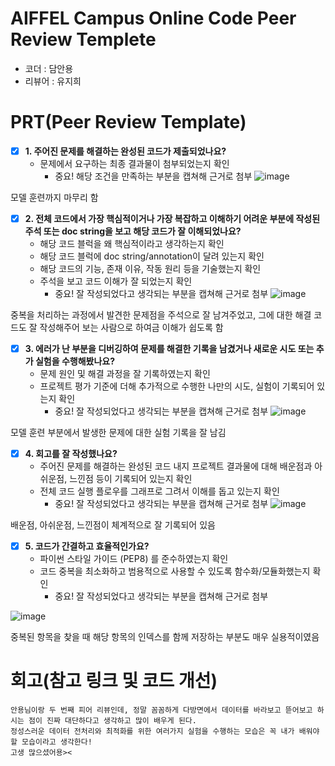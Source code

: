 # AIFFEL Campus Online Code Peer Review Templete
- 코더 : 담안용
- 리뷰어 : 유지희


# PRT(Peer Review Template)
- [X]  **1. 주어진 문제를 해결하는 완성된 코드가 제출되었나요?**
    - 문제에서 요구하는 최종 결과물이 첨부되었는지 확인
        - 중요! 해당 조건을 만족하는 부분을 캡쳐해 근거로 첨부
    ![image](https://github.com/user-attachments/assets/0929b3d6-ab55-4b96-abe6-fdd79e40e2a8)
  
  모델 훈련까지 마무리 함
- [X]  **2. 전체 코드에서 가장 핵심적이거나 가장 복잡하고 이해하기 어려운 부분에 작성된 
주석 또는 doc string을 보고 해당 코드가 잘 이해되었나요?**
    - 해당 코드 블럭을 왜 핵심적이라고 생각하는지 확인
    - 해당 코드 블럭에 doc string/annotation이 달려 있는지 확인
    - 해당 코드의 기능, 존재 이유, 작동 원리 등을 기술했는지 확인
    - 주석을 보고 코드 이해가 잘 되었는지 확인
        - 중요! 잘 작성되었다고 생각되는 부분을 캡쳐해 근거로 첨부
        ![image](https://github.com/user-attachments/assets/897121c4-9549-4c25-8076-c67d98d60ff4)
  
  중복을 처리하는 과정에서 발견한 문제점을 주석으로 잘 남겨주었고, 그에 대한 해결 코드도 잘 작성해주어 보는 사람으로 하여금 이해가 쉽도록 함
- [X]  **3. 에러가 난 부분을 디버깅하여 문제를 해결한 기록을 남겼거나
새로운 시도 또는 추가 실험을 수행해봤나요?**
    - 문제 원인 및 해결 과정을 잘 기록하였는지 확인
    - 프로젝트 평가 기준에 더해 추가적으로 수행한 나만의 시도, 
    실험이 기록되어 있는지 확인
        - 중요! 잘 작성되었다고 생각되는 부분을 캡쳐해 근거로 첨부
        ![image](https://github.com/user-attachments/assets/b67152ee-2b14-4804-ba65-8007d930a436)
  
  모델 훈련 부분에서 발생한 문제에 대한 실험 기록을 잘 남김
- [X]  **4. 회고를 잘 작성했나요?**
    - 주어진 문제를 해결하는 완성된 코드 내지 프로젝트 결과물에 대해
    배운점과 아쉬운점, 느낀점 등이 기록되어 있는지 확인
    - 전체 코드 실행 플로우를 그래프로 그려서 이해를 돕고 있는지 확인
        - 중요! 잘 작성되었다고 생각되는 부분을 캡쳐해 근거로 첨부
        ![image](https://github.com/user-attachments/assets/be77c142-9167-4fdd-8435-60df8abe56d5)
  
  배운점, 아쉬운점, 느낀점이 체계적으로 잘 기록되어 있음
- [X]  **5. 코드가 간결하고 효율적인가요?**
    - 파이썬 스타일 가이드 (PEP8) 를 준수하였는지 확인
    - 코드 중복을 최소화하고 범용적으로 사용할 수 있도록 함수화/모듈화했는지 확인
        - 중요! 잘 작성되었다고 생각되는 부분을 캡쳐해 근거로 첨부

![image](https://github.com/user-attachments/assets/c331d08f-7343-452e-96e6-15c0d3171dd6)
  
  중복된 항목을 찾을 때 해당 항목의 인덱스를 함께 저장하는 부분도 매우 실용적이였음 

# 회고(참고 링크 및 코드 개선)
```
안용님이랑 두 번째 피어 리뷰인데, 정말 꼼꼼하게 다방면에서 데이터를 바라보고 뜯어보고 하시는 점이 진짜 대단하다고 생각하고 많이 배우게 된다.
정성스러운 데이터 전처리와 최적화를 위한 여러가지 실험을 수행하는 모습은 꼭 내가 배워야 할 모습이라고 생각한다!
고생 많으셨어용><
```
